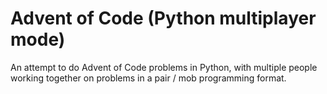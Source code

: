 # Advent of Code (Python multiplayer mode)

An attempt to do Advent of Code problems in Python, with multiple people working together on problems in a pair / mob programming format.
